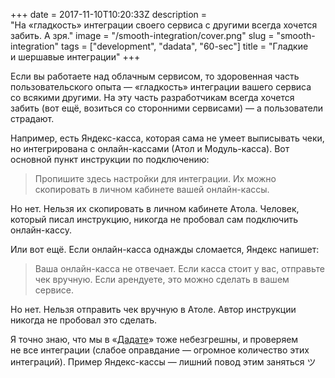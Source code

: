 +++
date = 2017-11-10T10:20:33Z
description = "На «гладкость» интеграции своего сервиса с другими всегда хочется забить. А зря."
image = "/smooth-integration/cover.png"
slug = "smooth-integration"
tags = ["development", "dadata", "60-sec"]
title = "Гладкие и шершавые интеграции"
+++

Если вы работаете над облачным сервисом, то здоровенная часть пользовательского опыта — «гладкость» интеграции вашего сервиса со всякими другими. На эту часть разработчикам всегда хочется забить (вот ещё, возиться со сторонними сервисами) — а пользователи страдают.

Например, есть Яндекс-касса, которая сама не умеет выписывать чеки, но интегрирована с онлайн-кассами (Атол и Модуль-касса). Вот основной пункт инструкции по подключению:

> Пропишите здесь настройки для интеграции. Их можно скопировать в личном кабинете вашей онлайн-кассы.

Но нет. Нельзя их скопировать в личном кабинете Атола. Человек, который писал инструкцию, никогда не пробовал сам подключить онлайн-кассу.

Или вот ещё. Если онлайн-касса однажды сломается, Яндекс напишет:

> Ваша онлайн-касса не отвечает. Если касса стоит у вас, отправьте чек вручную. Если арендуете, это можно сделать в вашем сервисе.

Но нет. Нельзя отправить чек вручную в Атоле. Автор инструкции никогда не пробовал это сделать.

Я точно знаю, что мы в «<a href="https://dadata.ru/">Дадате</a>» тоже небезгрешны, и проверяем не все интеграции (слабое оправдание — огромное количество этих интеграций). Пример Яндекс-кассы — лишний повод этим заняться ツ

